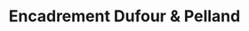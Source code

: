 ---
title: "Encadrement Dufour & Pelland"
url: /sherbrooke/encadrement-dufour-and-pelland/
shop: frame
---